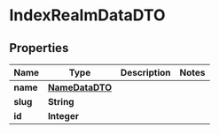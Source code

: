 

# IndexRealmDataDTO


## Properties

| Name | Type | Description | Notes |
|------------ | ------------- | ------------- | -------------|
|**name** | [**NameDataDTO**](NameDataDTO.md) |  |  |
|**slug** | **String** |  |  |
|**id** | **Integer** |  |  |



